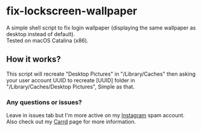 # fix-lockscreen-wallpaper
A simple shell script to fix login wallpaper (displaying the same wallpaper as desktop instead of default). <br>
Tested on macOS Catalina (x86). <br>
<h2>How it works?</h2>
This  script will recreate "Desktop Pictures" in "/Library/Caches" then asking your user account UUID to recreate [UUID] folder in "/Library/Caches/Desktop Pictures", Simple as that. <br>
<h3>Any questions or issues?</h3>
Leave in issues tab but I'm more active on my <a href="https://instagram.com/tidelust">Instagram</a> spam account. <br>
Also check out my <a href="https://kznny.carrd.co">Carrd</a> page for more information.
